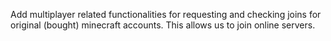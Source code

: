 Add multiplayer related functionalities for requesting and checking joins for original (bought) minecraft accounts. This allows us to join online servers.
